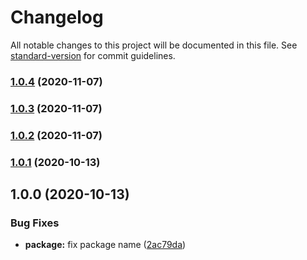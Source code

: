# Changelog

All notable changes to this project will be documented in this file. See [standard-version](https://github.com/conventional-changelog/standard-version) for commit guidelines.

### [1.0.4](https://github.com/dnlup/hrtime-utils/compare/v1.0.3...v1.0.4) (2020-11-07)

### [1.0.3](https://github.com/dnlup/hrtime-utils/compare/v1.0.2...v1.0.3) (2020-11-07)

### [1.0.2](https://github.com/dnlup/hrtime-utils/compare/v1.0.1...v1.0.2) (2020-11-07)

### [1.0.1](https://github.com/dnlup/hrtime-utils/compare/v1.0.0...v1.0.1) (2020-10-13)

## 1.0.0 (2020-10-13)


### Bug Fixes

* **package:** fix package name ([2ac79da](https://github.com/dnlup/hrtime-utils/commit/2ac79da11cff51427ef6204424d56f2cbd825e5f))

